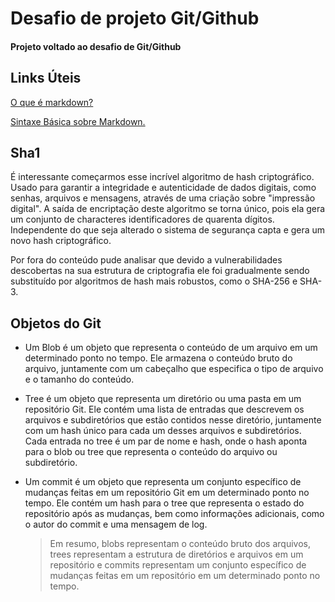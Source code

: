 # Desafio de projeto Git/Github
#### Projeto voltado ao desafio de Git/Github

## Links Úteis

[O que é markdown?](https://www.markdownguide.org/getting-started/) 

[Sintaxe Básica sobre Markdown.](https://www.markdownguide.org/basic-syntax/)

## Sha1 

É interessante começarmos esse incrível algoritmo de hash criptográfico. Usado para garantir a integridade e autenticidade de dados digitais, como senhas, arquivos e mensagens, através de uma criação sobre "impressão digital".   A saída de encriptação deste algoritmo se torna único, pois ela gera um conjunto de characteres identificadores de quarenta dígitos. Independente do que seja alterado o sistema de segurança capta e gera um novo hash criptográfico. 

Por fora do conteúdo pude analisar que devido a vulnerabilidades descobertas na sua estrutura de criptografia ele foi gradualmente sendo substituído por algoritmos de hash mais robustos, como o SHA-256 e SHA-3.

## Objetos do Git

- Um Blob é um objeto que representa o conteúdo de um arquivo em um determinado ponto no tempo. Ele armazena o conteúdo bruto do arquivo, juntamente com um cabeçalho que especifica o tipo de arquivo e o tamanho do conteúdo.

- Tree é um objeto que representa um diretório ou uma pasta em um repositório Git. Ele contém uma lista de entradas que descrevem os arquivos e subdiretórios que estão contidos nesse diretório, juntamente com um hash único para cada um desses arquivos e subdiretórios. Cada entrada no tree é um par de nome e hash, onde o hash aponta para o blob ou tree que representa o conteúdo do arquivo ou subdiretório.

- Um commit é um objeto que representa um conjunto específico de mudanças feitas em um repositório Git em um determinado ponto no tempo. Ele contém um hash para o tree que representa o estado do repositório após as mudanças, bem como informações adicionais, como o autor do commit e uma mensagem de log.

  >  Em resumo, blobs representam o conteúdo bruto dos arquivos, trees representam a estrutura de diretórios e arquivos em um repositório e commits representam um conjunto específico de mudanças feitas em um repositório em um determinado ponto no tempo.
